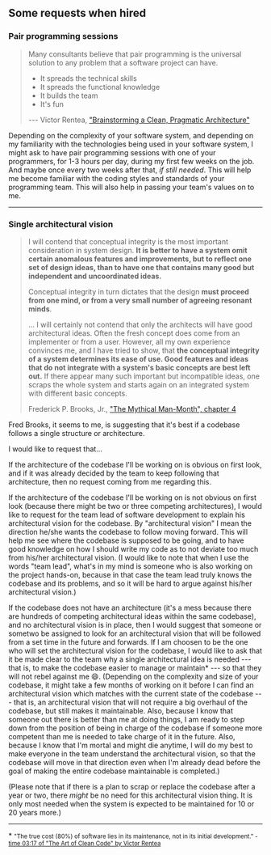 <div class="resume-section-content col-md-9" markdown="1">

<h2 class="mb-5">Some requests when hired</h2>

### Pair programming sessions

> Many consultants believe that pair programming is the universal solution to any problem that a software project can have.
> 
> - It spreads the technical skills
> - It spreads the functional knowledge
> - It builds the team
> - It's fun
>
> --- Victor Rentea, ["Brainstorming a Clean, Pragmatic Architecture"](https://www.youtube.com/watch?v=mBxpOvlbAow&ab_channel=JUG.ru)


Depending on the complexity of your software system, and depending on my familiarity with the technologies being used in your software system, I might ask to have pair programming sessions with one of your programmers, for 1-3 hours per day, during my first few weeks on the job. And maybe once every two weeks after that, _if still needed_. This will help me become familiar with the coding styles and standards of your programming team. This will also help in passing your team's values on to me.


-----


### Single architectural vision


> I will contend that conceptual integrity is the most important consideration in system design. **It is better to have a system omit certain anomalous features and improvements, but to reflect one set of design ideas, than to have one that contains many good but independent and uncoordinated ideas.**
>
> Conceptual integrity in turn dictates that the design **must proceed from one mind, or from a very small number of agreeing resonant minds**.
>
> ... I will certainly not contend that only the architects will have good architectural ideas. Often the fresh concept does come from an implementer or from a user. However, all my own experience convinces me, and I have tried to show, that **the conceptual integrity of a system determines its ease of use. Good features and ideas that do not integrate with a system's basic concepts are best left out.** If there appear many such important but incompatible ideas, one scraps the whole system and starts again on an integrated system with different basic concepts.
>
> Frederick P. Brooks, Jr.,  ["The Mythical Man-Month", chapter 4](http://ptgmedia.pearsoncmg.com/images/0201835959/samplechapter/chap4.html)

Fred Brooks, it seems to me, is suggesting that it's best if a codebase follows a single structure or architecture.

I would like to request that...

If the architecture of the codebase I'll be working on is obvious on first look, and if it was already decided by the team to keep following that architecture, then no request coming from me regarding this.

If the architecture of the codebase I'll be working on is not obvious on first look (because there might be two or three competing architectures), I would like to request for the team lead of software development to explain his architectural vision for the codebase. By "architectural vision" I mean the direction he/she wants the codebase to follow moving forward. This will help me see where the codebase is supposed to be going, and to have good knowledge on how I should write my code as to not deviate too much from his/her architectural vision. (I would like to note that when I use the words "team lead", what's in my mind is someone who is also working on the project hands-on, because in that case the team lead truly knows the codebase and its problems, and so it will be hard to argue against his/her architectural vision.)

If the codebase does not have an architecture (it's a mess because there are hundreds of competing architectural ideas within the same codebase), and no architectural vision is in place, then I would suggest that someone or sometwo be assigned to look for an architectural vision that will be followed from a set time in the future and forwards. If I am choosen to be the one who will set the architectural vision for the codebase, I would like to ask that it be made clear to the team why a single architectural idea is needed --- that is, to make the codebase easier to manage or maintain* --- so that they will not rebel against me :smile:. (Depending on the complexity and size of your codebase, it might take a few months of working on it before I can find an architectural vision which matches with the current state of the codebase --- that is, an architectural vision that will not require a big overhaul of the codebase, but still makes it maintainable. Also, because I know that someone out there is better than me at doing things, I am ready to step down from the position of being in charge of the codebase if someone more competent than me is needed to take charge of it in the future. Also, because I know that I'm mortal and might die anytime, I will do my best to make everyone in the team understand the architectural vision, so that the codebase will move in that direction even when I'm already dead before the goal of making the entire codebase maintainable is completed.)

(Please note that if there is a plan to scrap or replace the codebase after a year or two, there _might_ be no need for this architectural vision thing. It is only most needed when the system is expected to be maintained for 10 or 20 years more.)

-----

 \* <small>"The true cost (80%) of software lies in its maintenance, not in its initial development." - [time 03:17 of "The Art of Clean Code" by Victor Rentea](https://youtu.be/AeWbJ5LIFNg?t=197)</small>


<div class="d-none d-print-block">
    <br /><br />
</div>


</div>
